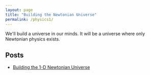 ```yaml
---
layout: page
title: "Building the Newtonian Universe"
permalink: /physics1/
---
```


We'll build a universe in our minds. It will be a universe where only Newtonian physics exists.

## Posts

- [Building the 1-D Newtonian Universe](/2025-05-05-building-the-1-d-newtonian-universe/)
